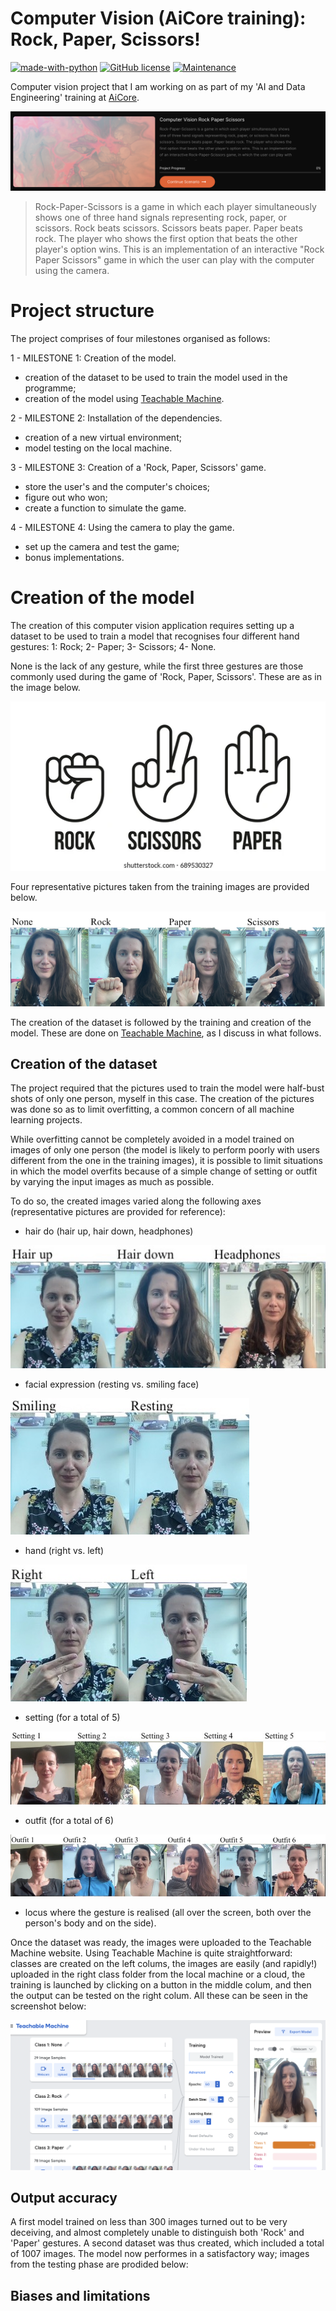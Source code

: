 # Computer Vision (AiCore training): Rock, Paper, Scissors!

[![made-with-python](https://img.shields.io/badge/Made%20with-Python-1f425f.svg)](https://www.python.org/)
[![GitHub license](https://img.shields.io/github/license/Naereen/StrapDown.js.svg)](https://github.com/Naereen/StrapDown.js/blob/master/LICENSE)
[![Maintenance](https://img.shields.io/badge/Maintained%3F-no-red.svg)](https://bitbucket.org/lbesson/ansi-colors)

Computer vision project that I am working on as part of my 'AI and Data Engineering' training at [AiCore](https://www.theaicore.com/).

![This is an image taken from the AiCore portal](images/portal_png.png)

> Rock-Paper-Scissors is a game in which each player simultaneously shows one of three hand signals representing rock, paper, or scissors. Rock beats scissors. Scissors beats paper. Paper beats rock. The player who shows the first option that beats the other player's option wins. This is an implementation of an interactive "Rock Paper Scissors" game in which the user can play with the computer using the camera.

# Project structure

The project comprises of four milestones organised as follows:

1 - MILESTONE 1: Creation of the model.
- creation of the dataset to be used to train the model used in the programme;
- creation of the model using [Teachable Machine](https://teachablemachine.withgoogle.com/).

2 - MILESTONE 2: Installation of the dependencies.
- creation of a new virtual environment;
- model testing on the local machine.

3 - MILESTONE 3: Creation of a 'Rock, Paper, Scissors' game.
- store the user's and the computer's choices;
- figure out who won;
- create a function to simulate the game.

4 - MILESTONE 4: Using the camera to play the game.
- set up the camera and test the game;
- bonus implementations.

# Creation of the model

The creation of this computer vision application requires setting up a dataset to be used to train a model that recognises four different hand gestures: 1: Rock; 2- Paper; 3- Scissors; 4- None.

None is the lack of any gesture, while the first three gestures are those commonly used during the game of 'Rock, Paper, Scissors'. These are as in the image below.

<p align="center">
<img src="images/gestures.png" alt="This is an image of the gestures commonly used in the game of Rock, Paper, Scissors" />
</p>

Four representative pictures taken from the training images are provided below.

<p>
<img src="images/gestures_demo.png" alt="These are four images of the four different gestures taken from the training set" />
</p>

The creation of the dataset is followed by the training and creation of the model. These are done on [Teachable Machine](https://teachablemachine.withgoogle.com/), as I discuss in what follows.

## Creation of the dataset

The project required that the pictures used to train the model were half-bust shots of only one person, myself in this case. The creation of the pictures was done so as to limit overfitting, a common concern of all machine learning projects. 

While overfitting cannot be completely avoided in a model trained on images of only one person (the model is likely to perform poorly with users different from the one in the training images), it is possible to limit situations in which the model overfits because of a simple change of setting or outfit by varying the input images as much as possible.

To do so, the created images varied along the following axes (representative pictures are provided for reference):

- hair do (hair up, hair down, headphones)

![This is an image of different hair styles from the dataset](images/hair.png)
- facial expression (resting vs. smiling face)

![This is an image of different facial expressions from the dataset](images/expressions.png)
- hand (right vs. left)

![This is an image of different hands from the dataset](images/hands.png)
- setting (for a total of 5)

![This is an image of different settings from the dataset](images/settings.png)
- outfit (for a total of 6)

![This is an image of different outfits from the dataset](images/outfits.png)

- locus where the gesture is realised (all over the screen, both over the person's body and on the side).

Once the dataset was ready, the images were uploaded to the Teachable Machine website. Using Teachable Machine is quite straightforward: classes are created on the left colums, the images are easily (and rapidly!) uploaded in the right class folder from the local machine or a cloud, the training is launched by clicking on a button in the middle colum, and then the output can be tested on the right colum. All these can be seen in the screenshot below:

<p align="center">
<img src="images/output_none.png" alt="This is an image taken from the Teachable Machine website" />
</p>

## Output accuracy

A first model trained on less than 300 images turned out to be very deceiving, and almost completely unable to distinguish both 'Rock' and 'Paper' gestures. A second dataset was thus created, which included a total of 1007 images. The model now performes in a satisfactory way; images from the testing phase are prodided below:



## Biases and limitations
